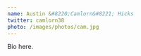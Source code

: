 ```yaml
---
name: Austin &#8220;Camlorn&#8221; Hicks 
twitter: camlorn38
photo: /images/photos/cam.jpg
---
```


Bio here. 
